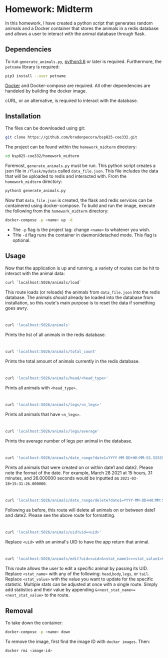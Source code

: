 # Homework: Midterm

In this homework, I have created a python script that generates random animals and a Docker container that stores the animals in a redis database and allows a user to interact with the animal database through flask.

## Dependencies

To run `generate_animals.py`, [python3.6](https://www.python.org/) or later is required. Furthermore, the `petname` library is required:

```bash
pip3 install --user petname
```

[Docker](https://www.docker.com/) and Docker-compose are required. All other dependencies are handeled by building the docker image.

cURL, or an alternative, is required to interact with the database.

## Installation

The files can be downloaded using git:

```bash
git clone https://github.com/bradenpecora/bsp825-coe332.git
```
The project can be found within the `homework_midterm` directory:

```bash
cd bsp825-coe332/homework_midterm
```
Foremost, `generate_animals.py` must be run. This python script creates a json file in `/flask/mydata` called `data_file.json`. This file includes the data that will be uploaded to redis and interacted with. From the `homework_midterm` directory:

```bash
python3 generate_animals.py
```

Now that `data_file.json` is created, the flask and redis services can be containered using docker-compose. To build and run the image, execute the following from the `homework_midterm` directory:

```bash
docker-compose -p <name> up -d
```
- The `-p` flag is the project tag: change `<name>` to whatever you wish.
- THe `-d` flag runs the container in daemon/detached mode. This flag is optional.

## Usage

Now that the application is up and running, a variety of routes can be hit to interact with the animal data:

```bash
curl `localhost:5026/animals/load`
```
This route loads (or reloads) the animals from `data_file.json` into the redis database. The animals *should* already be loaded into the database from installation, so this route's main purpose is to reset the data if something goes awry.

#

```bash
curl 'localhost:5026/animals'
```
Prints the list of all animals in the redis database.

#

```bash
curl 'localhost:5026/animals/total_count'
```
Prints the total amount of animals currently in the redis database.

#

```bash
curl 'localhost:5026/animals/head/<head_type>'
```
Prints all animals with `<head_type>`.

#

```bash
curl 'localhost:5026/animals/legs/<n_legs>'
```
Prints all animals that have `<n_legs>`.

#

```bash
curl 'localhost:5026/animals/legs/average'
```
Prints the average number of legs per animal in the database.

#

```bash
curl 'localhost:5026/animals/date_range?date1=YYYY-MM-DD+HH:MM:SS.SSSSSS&date2=YYYY-MM-DD+HH:MM:SS.SSSSSS'
```
Prints all animals that were created on or within date1 and date2. Please note the format of the date. For example, March 28 2021 at 15 hours, 31 minutes, and 26.000000 seconds would be inputted as `2021-03-28+15:31:26.000000`. 

#

```bash
curl 'localhost:5026/animals/date_range/delete?date1=YYYY-MM-DD+HH:MM:SS.SSSSSS&date2=YYYY-MM-DD+HH:MM:SS.SSSSSS'
```
Following as before, this route will delete all animals on or between date1 and date2. Please see the above route for formatting.

#

```bash
curl 'localhost:5026/animals/uid?uid=<uid>'
```
Replace `<uid>` with an animal's UID to have the app return that animal.

#

```bash
curl 'localhost:5026/animals/edit?uid=<uid>&<stat_name1>=<stat_value1>&<state_name2>=<stat_value2>
```
This route allows the user to edit a specific animal by passing its UID. Replace `<stat_name>` with any of the following: `head`,`body`,`legs`, or `tail`. Replace `<stat_value>` with the value you want to update for the specific statistic. Multiple stats can be adjusted at once with a single route. Simply add statistics and their value by appending `&<next_stat_name>=<next_stat_value>` to the route.

## Removal

To take down the container:
```bash
docker-compose -p <name> down
```

To remove the image, first find the image ID with `docker images`. Then:
```bash
docker rmi <image-id>
```
